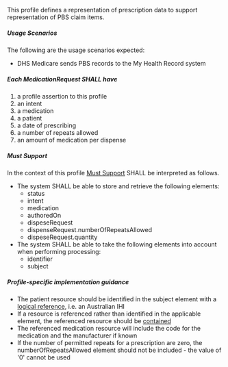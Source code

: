 This profile defines a representation of prescription data to support representation of PBS claim items.

#####  **Usage Scenarios**
The following are the usage scenarios expected:
* DHS Medicare sends PBS records to the My Health Record system

##### **Each MedicationRequest SHALL have**
1.	a profile assertion to this profile 
2.	an intent
3.	a medication
4.	a patient
5.	a date of prescribing
6.	a number of repeats allowed
6.  an amount of medication per dispense 

#####  **Must Support**
In the context of this profile [Must Support](http://hl7.org/fhir/STU3/conformance-rules.html#mustSupport) SHALL be interpreted as follows.
* The system SHALL be able to store and retrieve the following elements:
    * status
    * intent
    * medication
    * authoredOn
    * dispeseRequest
    * dispenseRequest.numberOfRepeatsAllowed
    * dispeseRequest.quantity
* The system SHALL be able to take the following elements into account when performing processing:
    * identifier
    * subject

##### **Profile-specific implementation guidance**
* The patient resource should be identified in the subject element with a [logical reference](https://www.hl7.org/fhir/STU3/references.html#logical), i.e. an Australian IHI
* If a resource is referenced rather than identified in the applicable element, the referenced resource should be [contained](https://www.hl7.org/fhir/STU3/references.html#contained)
* The referenced medication resource will include the code for the medication and the manufacturer if known
* If the number of permitted repeats for a prescription are zero, the numberOfRepeatsAllowed element should not be included - the value of '0' cannot be used

